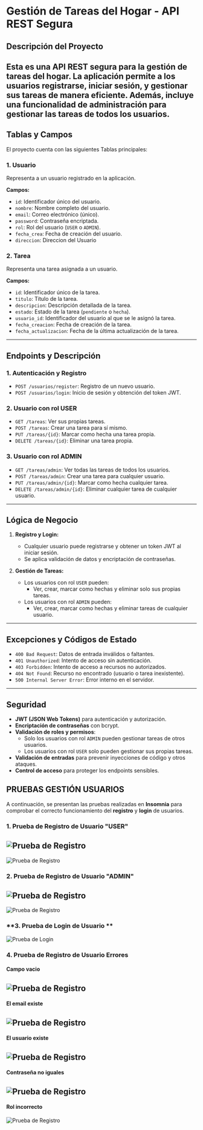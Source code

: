 ﻿# Gestión de Tareas del Hogar - API REST Segura

## Descripción del Proyecto
Esta es una API REST segura para la gestión de tareas del hogar. La aplicación permite a los usuarios registrarse, iniciar sesión, y gestionar sus tareas de manera eficiente. Además, incluye una funcionalidad de administración para gestionar las tareas de todos los usuarios.
---

## Tablas y Campos
El proyecto cuenta con las siguientes Tablas principales:

### 1. **Usuario**
Representa a un usuario registrado en la aplicación.

**Campos:**
- `id`: Identificador único del usuario.
- `nombre`: Nombre completo del usuario.
- `email`: Correo electrónico (único).
- `password`: Contraseña encriptada.
- `rol`: Rol del usuario (`USER` o `ADMIN`).
- `fecha_crea`: Fecha de creación del usuario.
- `direccion`: Direccion del Usuario

### 2. **Tarea**
Representa una tarea asignada a un usuario.

**Campos:**
- `id`: Identificador único de la tarea.
- `titulo`: Título de la tarea.
- `descripcion`: Descripción detallada de la tarea.
- `estado`: Estado de la tarea (`pendiente` o `hecha`).
- `usuario_id`: Identificador del usuario al que se le asignó la tarea.
- `fecha_creacion`: Fecha de creación de la tarea.
- `fecha_actualizacion`: Fecha de la última actualización de la tarea.

---

## Endpoints y Descripción
### 1. **Autenticación y Registro**
- `POST /usuarios/register`: Registro de un nuevo usuario.
- `POST /usuarios/login`: Inicio de sesión y obtención del token JWT.

### 2. **Usuario con rol USER**
- `GET /tareas`: Ver sus propias tareas.
- `POST /tareas`: Crear una tarea para sí mismo.
- `PUT /tareas/{id}`: Marcar como hecha una tarea propia.
- `DELETE /tareas/{id}`: Eliminar una tarea propia.

### 3. **Usuario con rol ADMIN**
- `GET /tareas/admin`: Ver todas las tareas de todos los usuarios.
- `POST /tareas/admin`: Crear una tarea para cualquier usuario.
- `PUT /tareas/admin/{id}`: Marcar como hecha cualquier tarea.
- `DELETE /tareas/admin/{id}`: Eliminar cualquier tarea de cualquier usuario.

---

## Lógica de Negocio
1. **Registro y Login:**
    - Cualquier usuario puede registrarse y obtener un token JWT al iniciar sesión.
    - Se aplica validación de datos y encriptación de contraseñas.

2. **Gestión de Tareas:**
    - Los usuarios con rol `USER` pueden:
        - Ver, crear, marcar como hechas y eliminar solo sus propias tareas.
    - Los usuarios con rol `ADMIN` pueden:
        - Ver, crear, marcar como hechas y eliminar tareas de cualquier usuario.

---

## Excepciones y Códigos de Estado
- `400 Bad Request`: Datos de entrada inválidos o faltantes.
- `401 Unauthorized`: Intento de acceso sin autenticación.
- `403 Forbidden`: Intento de acceso a recursos no autorizados.
- `404 Not Found`: Recurso no encontrado (usuario o tarea inexistente).
- `500 Internal Server Error`: Error interno en el servidor.

---

## Seguridad
- **JWT (JSON Web Tokens)** para autenticación y autorización.
- **Encriptación de contraseñas** con bcrypt.
- **Validación de roles y permisos**:
    - Solo los usuarios con rol `ADMIN` pueden gestionar tareas de otros usuarios.
    - Los usuarios con rol `USER` solo pueden gestionar sus propias tareas.
- **Validación de entradas** para prevenir inyecciones de código y otros ataques.
- **Control de acceso** para proteger los endpoints sensibles.

## PRUEBAS GESTIÓN USUARIOS


A continuación, se presentan las pruebas realizadas en **Insomnia** para comprobar el correcto funcionamiento del **registro** y **login** de usuarios.

### **1. Prueba de Registro de Usuario "USER"**

![Prueba de Registro](img/register.png)
-
![Prueba de Registro](img/mongodb_register.png)

### **2. Prueba de Registro de Usuario "ADMIN"**
![Prueba de Registro](img/registro.png)
-
![Prueba de Registro](img/mongoRegistro.png)

### **3. Prueba de Login de Usuario **
![Prueba de Login](img/Login.png)

### **4. Prueba de Registro de Usuario Errores**
#### Campo vacio
![Prueba de Registro](img/campo_vacio.png)
-
#### El email existe
![Prueba de Registro](img/email_existe.png)
-
#### El usuario existe
![Prueba de Registro](img/usuario_existe.png)
-
#### Contraseña no iguales
![Prueba de Registro](img/contraseña_no_coincide.png)
-
#### Rol incorrecto
![Prueba de Registro](img/Rol_incorrecto.png)
